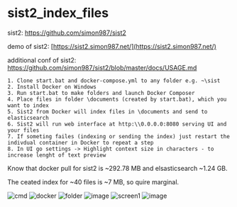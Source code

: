 # sist2_index_files

sist2: https://github.com/simon987/sist2

demo of sist2: [https://sist2.simon987.net/](https://sist2.simon987.net/)

additional conf of sist2: https://github.com/simon987/sist2/blob/master/docs/USAGE.md

```
1. Clone start.bat and docker-compose.yml to any folder e.g. ~\sist
2. Install Docker on Windows
3. Run start.bat to make folders and launch Docker Composer
4. Place files in folder \documents (created by start.bat), which you want to index
5. Sist2 from Docker will index files in \documents and send to elasticsearch
6. Sist2 will run web interface at http:\\0.0.0.0:8080 serving UI and your files
7. If someting failes (indexing or sending the index) just restart the indivdual container in Docker to repeat a step
8. In UI go settings -> Highlight context size in characters - to increase lenght of text preview
```
Know that docker pull for sist2 is ~292.78 MB and elsasticsearch ~1.24 GB.

The ceated index for ~40 files is ~7 MB, so quire marginal.

![cmd](https://user-images.githubusercontent.com/20840114/204127663-3a9e5bff-7631-4e9e-b295-a2a2ef1b9e84.PNG)
![docker](https://user-images.githubusercontent.com/20840114/204127667-ee578eb9-d0d8-4aea-92ab-25bfa2d09706.PNG)
![folder](https://user-images.githubusercontent.com/20840114/204127671-117d0c11-365e-491d-bead-bc8605fefdb4.PNG)
![image](https://user-images.githubusercontent.com/20840114/204129099-f94216dd-90b7-4f9a-8091-2d5b2b002ad0.png)
![screen1](https://user-images.githubusercontent.com/20840114/204127676-72ca45bd-f613-49a5-8b7a-c786280d78f4.PNG)
![image](https://user-images.githubusercontent.com/20840114/204129147-0f206971-e464-4cba-82d9-497e5e03d222.png)

